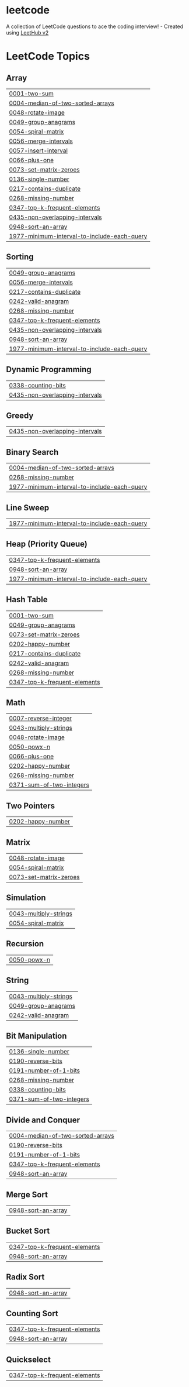 # leetcode
A collection of LeetCode questions to ace the coding interview! - Created using [LeetHub v2](https://github.com/arunbhardwaj/LeetHub-2.0)

<!---LeetCode Topics Start-->
# LeetCode Topics
## Array
|  |
| ------- |
| [0001-two-sum](https://github.com/jonahlewis4/leetcode/tree/master/0001-two-sum) |
| [0004-median-of-two-sorted-arrays](https://github.com/jonahlewis4/leetcode/tree/master/0004-median-of-two-sorted-arrays) |
| [0048-rotate-image](https://github.com/jonahlewis4/leetcode/tree/master/0048-rotate-image) |
| [0049-group-anagrams](https://github.com/jonahlewis4/leetcode/tree/master/0049-group-anagrams) |
| [0054-spiral-matrix](https://github.com/jonahlewis4/leetcode/tree/master/0054-spiral-matrix) |
| [0056-merge-intervals](https://github.com/jonahlewis4/leetcode/tree/master/0056-merge-intervals) |
| [0057-insert-interval](https://github.com/jonahlewis4/leetcode/tree/master/0057-insert-interval) |
| [0066-plus-one](https://github.com/jonahlewis4/leetcode/tree/master/0066-plus-one) |
| [0073-set-matrix-zeroes](https://github.com/jonahlewis4/leetcode/tree/master/0073-set-matrix-zeroes) |
| [0136-single-number](https://github.com/jonahlewis4/leetcode/tree/master/0136-single-number) |
| [0217-contains-duplicate](https://github.com/jonahlewis4/leetcode/tree/master/0217-contains-duplicate) |
| [0268-missing-number](https://github.com/jonahlewis4/leetcode/tree/master/0268-missing-number) |
| [0347-top-k-frequent-elements](https://github.com/jonahlewis4/leetcode/tree/master/0347-top-k-frequent-elements) |
| [0435-non-overlapping-intervals](https://github.com/jonahlewis4/leetcode/tree/master/0435-non-overlapping-intervals) |
| [0948-sort-an-array](https://github.com/jonahlewis4/leetcode/tree/master/0948-sort-an-array) |
| [1977-minimum-interval-to-include-each-query](https://github.com/jonahlewis4/leetcode/tree/master/1977-minimum-interval-to-include-each-query) |
## Sorting
|  |
| ------- |
| [0049-group-anagrams](https://github.com/jonahlewis4/leetcode/tree/master/0049-group-anagrams) |
| [0056-merge-intervals](https://github.com/jonahlewis4/leetcode/tree/master/0056-merge-intervals) |
| [0217-contains-duplicate](https://github.com/jonahlewis4/leetcode/tree/master/0217-contains-duplicate) |
| [0242-valid-anagram](https://github.com/jonahlewis4/leetcode/tree/master/0242-valid-anagram) |
| [0268-missing-number](https://github.com/jonahlewis4/leetcode/tree/master/0268-missing-number) |
| [0347-top-k-frequent-elements](https://github.com/jonahlewis4/leetcode/tree/master/0347-top-k-frequent-elements) |
| [0435-non-overlapping-intervals](https://github.com/jonahlewis4/leetcode/tree/master/0435-non-overlapping-intervals) |
| [0948-sort-an-array](https://github.com/jonahlewis4/leetcode/tree/master/0948-sort-an-array) |
| [1977-minimum-interval-to-include-each-query](https://github.com/jonahlewis4/leetcode/tree/master/1977-minimum-interval-to-include-each-query) |
## Dynamic Programming
|  |
| ------- |
| [0338-counting-bits](https://github.com/jonahlewis4/leetcode/tree/master/0338-counting-bits) |
| [0435-non-overlapping-intervals](https://github.com/jonahlewis4/leetcode/tree/master/0435-non-overlapping-intervals) |
## Greedy
|  |
| ------- |
| [0435-non-overlapping-intervals](https://github.com/jonahlewis4/leetcode/tree/master/0435-non-overlapping-intervals) |
## Binary Search
|  |
| ------- |
| [0004-median-of-two-sorted-arrays](https://github.com/jonahlewis4/leetcode/tree/master/0004-median-of-two-sorted-arrays) |
| [0268-missing-number](https://github.com/jonahlewis4/leetcode/tree/master/0268-missing-number) |
| [1977-minimum-interval-to-include-each-query](https://github.com/jonahlewis4/leetcode/tree/master/1977-minimum-interval-to-include-each-query) |
## Line Sweep
|  |
| ------- |
| [1977-minimum-interval-to-include-each-query](https://github.com/jonahlewis4/leetcode/tree/master/1977-minimum-interval-to-include-each-query) |
## Heap (Priority Queue)
|  |
| ------- |
| [0347-top-k-frequent-elements](https://github.com/jonahlewis4/leetcode/tree/master/0347-top-k-frequent-elements) |
| [0948-sort-an-array](https://github.com/jonahlewis4/leetcode/tree/master/0948-sort-an-array) |
| [1977-minimum-interval-to-include-each-query](https://github.com/jonahlewis4/leetcode/tree/master/1977-minimum-interval-to-include-each-query) |
## Hash Table
|  |
| ------- |
| [0001-two-sum](https://github.com/jonahlewis4/leetcode/tree/master/0001-two-sum) |
| [0049-group-anagrams](https://github.com/jonahlewis4/leetcode/tree/master/0049-group-anagrams) |
| [0073-set-matrix-zeroes](https://github.com/jonahlewis4/leetcode/tree/master/0073-set-matrix-zeroes) |
| [0202-happy-number](https://github.com/jonahlewis4/leetcode/tree/master/0202-happy-number) |
| [0217-contains-duplicate](https://github.com/jonahlewis4/leetcode/tree/master/0217-contains-duplicate) |
| [0242-valid-anagram](https://github.com/jonahlewis4/leetcode/tree/master/0242-valid-anagram) |
| [0268-missing-number](https://github.com/jonahlewis4/leetcode/tree/master/0268-missing-number) |
| [0347-top-k-frequent-elements](https://github.com/jonahlewis4/leetcode/tree/master/0347-top-k-frequent-elements) |
## Math
|  |
| ------- |
| [0007-reverse-integer](https://github.com/jonahlewis4/leetcode/tree/master/0007-reverse-integer) |
| [0043-multiply-strings](https://github.com/jonahlewis4/leetcode/tree/master/0043-multiply-strings) |
| [0048-rotate-image](https://github.com/jonahlewis4/leetcode/tree/master/0048-rotate-image) |
| [0050-powx-n](https://github.com/jonahlewis4/leetcode/tree/master/0050-powx-n) |
| [0066-plus-one](https://github.com/jonahlewis4/leetcode/tree/master/0066-plus-one) |
| [0202-happy-number](https://github.com/jonahlewis4/leetcode/tree/master/0202-happy-number) |
| [0268-missing-number](https://github.com/jonahlewis4/leetcode/tree/master/0268-missing-number) |
| [0371-sum-of-two-integers](https://github.com/jonahlewis4/leetcode/tree/master/0371-sum-of-two-integers) |
## Two Pointers
|  |
| ------- |
| [0202-happy-number](https://github.com/jonahlewis4/leetcode/tree/master/0202-happy-number) |
## Matrix
|  |
| ------- |
| [0048-rotate-image](https://github.com/jonahlewis4/leetcode/tree/master/0048-rotate-image) |
| [0054-spiral-matrix](https://github.com/jonahlewis4/leetcode/tree/master/0054-spiral-matrix) |
| [0073-set-matrix-zeroes](https://github.com/jonahlewis4/leetcode/tree/master/0073-set-matrix-zeroes) |
## Simulation
|  |
| ------- |
| [0043-multiply-strings](https://github.com/jonahlewis4/leetcode/tree/master/0043-multiply-strings) |
| [0054-spiral-matrix](https://github.com/jonahlewis4/leetcode/tree/master/0054-spiral-matrix) |
## Recursion
|  |
| ------- |
| [0050-powx-n](https://github.com/jonahlewis4/leetcode/tree/master/0050-powx-n) |
## String
|  |
| ------- |
| [0043-multiply-strings](https://github.com/jonahlewis4/leetcode/tree/master/0043-multiply-strings) |
| [0049-group-anagrams](https://github.com/jonahlewis4/leetcode/tree/master/0049-group-anagrams) |
| [0242-valid-anagram](https://github.com/jonahlewis4/leetcode/tree/master/0242-valid-anagram) |
## Bit Manipulation
|  |
| ------- |
| [0136-single-number](https://github.com/jonahlewis4/leetcode/tree/master/0136-single-number) |
| [0190-reverse-bits](https://github.com/jonahlewis4/leetcode/tree/master/0190-reverse-bits) |
| [0191-number-of-1-bits](https://github.com/jonahlewis4/leetcode/tree/master/0191-number-of-1-bits) |
| [0268-missing-number](https://github.com/jonahlewis4/leetcode/tree/master/0268-missing-number) |
| [0338-counting-bits](https://github.com/jonahlewis4/leetcode/tree/master/0338-counting-bits) |
| [0371-sum-of-two-integers](https://github.com/jonahlewis4/leetcode/tree/master/0371-sum-of-two-integers) |
## Divide and Conquer
|  |
| ------- |
| [0004-median-of-two-sorted-arrays](https://github.com/jonahlewis4/leetcode/tree/master/0004-median-of-two-sorted-arrays) |
| [0190-reverse-bits](https://github.com/jonahlewis4/leetcode/tree/master/0190-reverse-bits) |
| [0191-number-of-1-bits](https://github.com/jonahlewis4/leetcode/tree/master/0191-number-of-1-bits) |
| [0347-top-k-frequent-elements](https://github.com/jonahlewis4/leetcode/tree/master/0347-top-k-frequent-elements) |
| [0948-sort-an-array](https://github.com/jonahlewis4/leetcode/tree/master/0948-sort-an-array) |
## Merge Sort
|  |
| ------- |
| [0948-sort-an-array](https://github.com/jonahlewis4/leetcode/tree/master/0948-sort-an-array) |
## Bucket Sort
|  |
| ------- |
| [0347-top-k-frequent-elements](https://github.com/jonahlewis4/leetcode/tree/master/0347-top-k-frequent-elements) |
| [0948-sort-an-array](https://github.com/jonahlewis4/leetcode/tree/master/0948-sort-an-array) |
## Radix Sort
|  |
| ------- |
| [0948-sort-an-array](https://github.com/jonahlewis4/leetcode/tree/master/0948-sort-an-array) |
## Counting Sort
|  |
| ------- |
| [0347-top-k-frequent-elements](https://github.com/jonahlewis4/leetcode/tree/master/0347-top-k-frequent-elements) |
| [0948-sort-an-array](https://github.com/jonahlewis4/leetcode/tree/master/0948-sort-an-array) |
## Quickselect
|  |
| ------- |
| [0347-top-k-frequent-elements](https://github.com/jonahlewis4/leetcode/tree/master/0347-top-k-frequent-elements) |
<!---LeetCode Topics End-->
